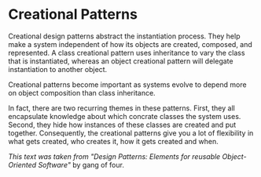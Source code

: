 # Creational Patterns
Creational design patterns abstract the instantiation process. They help make a system independent of how its objects are created, composed, and represented. A class creational pattern uses inheritance to vary the class that is instantiated, whereas an object creational pattern will delegate instantiation to another object.

Creational patterns become important as systems evolve to depend more on object composition than class inheritance.

In fact, there are two recurring themes in these patterns. First, they all encapsulate knowledge about which concrate classes the system uses. Second, they hide how instances of these classes are created and put together.
Consequently, the creational patterns give you a lot of flexibility in what gets created, who creates it, how it gets created and when.

_This text was taken from "Design Patterns: Elements for reusable Object-Oriented Software"_ by gang of four.

